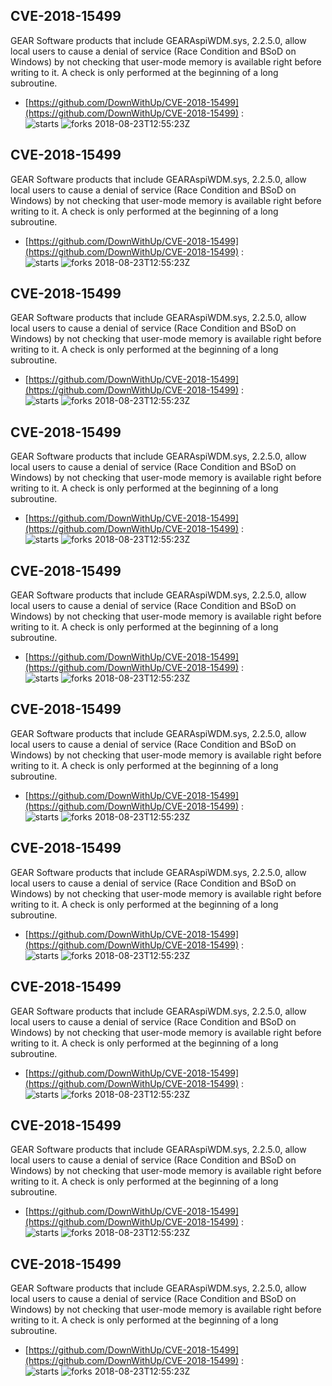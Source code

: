 ## CVE-2018-15499
 GEAR Software products that include GEARAspiWDM.sys, 2.2.5.0, allow local users to cause a denial of service (Race Condition and BSoD on Windows) by not checking that user-mode memory is available right before writing to it. A check is only performed at the beginning of a long subroutine.

- [https://github.com/DownWithUp/CVE-2018-15499](https://github.com/DownWithUp/CVE-2018-15499) :  
![starts](https://img.shields.io/github/stars/DownWithUp/CVE-2018-15499.svg) 
![forks](https://img.shields.io/github/forks/DownWithUp/CVE-2018-15499.svg) 
2018-08-23T12:55:23Z

## CVE-2018-15499
 GEAR Software products that include GEARAspiWDM.sys, 2.2.5.0, allow local users to cause a denial of service (Race Condition and BSoD on Windows) by not checking that user-mode memory is available right before writing to it. A check is only performed at the beginning of a long subroutine.

- [https://github.com/DownWithUp/CVE-2018-15499](https://github.com/DownWithUp/CVE-2018-15499) :  
![starts](https://img.shields.io/github/stars/DownWithUp/CVE-2018-15499.svg) 
![forks](https://img.shields.io/github/forks/DownWithUp/CVE-2018-15499.svg) 
2018-08-23T12:55:23Z

## CVE-2018-15499
 GEAR Software products that include GEARAspiWDM.sys, 2.2.5.0, allow local users to cause a denial of service (Race Condition and BSoD on Windows) by not checking that user-mode memory is available right before writing to it. A check is only performed at the beginning of a long subroutine.

- [https://github.com/DownWithUp/CVE-2018-15499](https://github.com/DownWithUp/CVE-2018-15499) :  
![starts](https://img.shields.io/github/stars/DownWithUp/CVE-2018-15499.svg) 
![forks](https://img.shields.io/github/forks/DownWithUp/CVE-2018-15499.svg) 
2018-08-23T12:55:23Z

## CVE-2018-15499
 GEAR Software products that include GEARAspiWDM.sys, 2.2.5.0, allow local users to cause a denial of service (Race Condition and BSoD on Windows) by not checking that user-mode memory is available right before writing to it. A check is only performed at the beginning of a long subroutine.

- [https://github.com/DownWithUp/CVE-2018-15499](https://github.com/DownWithUp/CVE-2018-15499) :  
![starts](https://img.shields.io/github/stars/DownWithUp/CVE-2018-15499.svg) 
![forks](https://img.shields.io/github/forks/DownWithUp/CVE-2018-15499.svg) 
2018-08-23T12:55:23Z

## CVE-2018-15499
 GEAR Software products that include GEARAspiWDM.sys, 2.2.5.0, allow local users to cause a denial of service (Race Condition and BSoD on Windows) by not checking that user-mode memory is available right before writing to it. A check is only performed at the beginning of a long subroutine.

- [https://github.com/DownWithUp/CVE-2018-15499](https://github.com/DownWithUp/CVE-2018-15499) :  
![starts](https://img.shields.io/github/stars/DownWithUp/CVE-2018-15499.svg) 
![forks](https://img.shields.io/github/forks/DownWithUp/CVE-2018-15499.svg) 
2018-08-23T12:55:23Z

## CVE-2018-15499
 GEAR Software products that include GEARAspiWDM.sys, 2.2.5.0, allow local users to cause a denial of service (Race Condition and BSoD on Windows) by not checking that user-mode memory is available right before writing to it. A check is only performed at the beginning of a long subroutine.

- [https://github.com/DownWithUp/CVE-2018-15499](https://github.com/DownWithUp/CVE-2018-15499) :  
![starts](https://img.shields.io/github/stars/DownWithUp/CVE-2018-15499.svg) 
![forks](https://img.shields.io/github/forks/DownWithUp/CVE-2018-15499.svg) 
2018-08-23T12:55:23Z

## CVE-2018-15499
 GEAR Software products that include GEARAspiWDM.sys, 2.2.5.0, allow local users to cause a denial of service (Race Condition and BSoD on Windows) by not checking that user-mode memory is available right before writing to it. A check is only performed at the beginning of a long subroutine.

- [https://github.com/DownWithUp/CVE-2018-15499](https://github.com/DownWithUp/CVE-2018-15499) :  
![starts](https://img.shields.io/github/stars/DownWithUp/CVE-2018-15499.svg) 
![forks](https://img.shields.io/github/forks/DownWithUp/CVE-2018-15499.svg) 
2018-08-23T12:55:23Z

## CVE-2018-15499
 GEAR Software products that include GEARAspiWDM.sys, 2.2.5.0, allow local users to cause a denial of service (Race Condition and BSoD on Windows) by not checking that user-mode memory is available right before writing to it. A check is only performed at the beginning of a long subroutine.

- [https://github.com/DownWithUp/CVE-2018-15499](https://github.com/DownWithUp/CVE-2018-15499) :  
![starts](https://img.shields.io/github/stars/DownWithUp/CVE-2018-15499.svg) 
![forks](https://img.shields.io/github/forks/DownWithUp/CVE-2018-15499.svg) 
2018-08-23T12:55:23Z

## CVE-2018-15499
 GEAR Software products that include GEARAspiWDM.sys, 2.2.5.0, allow local users to cause a denial of service (Race Condition and BSoD on Windows) by not checking that user-mode memory is available right before writing to it. A check is only performed at the beginning of a long subroutine.

- [https://github.com/DownWithUp/CVE-2018-15499](https://github.com/DownWithUp/CVE-2018-15499) :  
![starts](https://img.shields.io/github/stars/DownWithUp/CVE-2018-15499.svg) 
![forks](https://img.shields.io/github/forks/DownWithUp/CVE-2018-15499.svg) 
2018-08-23T12:55:23Z

## CVE-2018-15499
 GEAR Software products that include GEARAspiWDM.sys, 2.2.5.0, allow local users to cause a denial of service (Race Condition and BSoD on Windows) by not checking that user-mode memory is available right before writing to it. A check is only performed at the beginning of a long subroutine.

- [https://github.com/DownWithUp/CVE-2018-15499](https://github.com/DownWithUp/CVE-2018-15499) :  
![starts](https://img.shields.io/github/stars/DownWithUp/CVE-2018-15499.svg) 
![forks](https://img.shields.io/github/forks/DownWithUp/CVE-2018-15499.svg) 
2018-08-23T12:55:23Z

